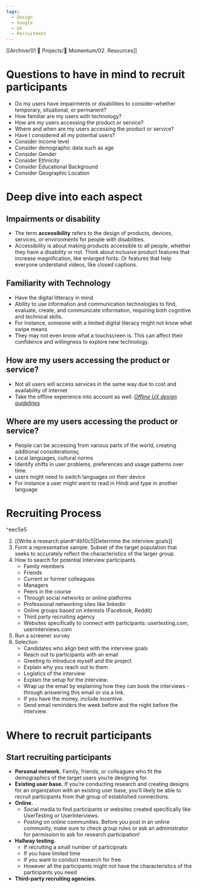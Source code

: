 ```yaml
---
tags:
  - Design
  - Google
  - UX
  - Recruitment
---
```

[[Archive/01 💼 Projects/📲 Momentum/02. Resources]]
# Questions to have in mind to recruit participants

- Do my users have impairments or disabilities to consider–whether temporary, situational, or permanent?
- How familiar are my users with technology?
- How are my users accessing the product or service?
- Where and when are my users accessing the product or service?
- Have I considered all my potential users?
- Consider income level
- Consider demographic data such as age
- Consider Gender
- Consider Ethnicity
- Consider Educational Background
- Consider Geographic Location


# Deep dive into each aspect
## Impairments or disability

* The term **accessibility** refers to the design of products, devices, services, or environments for people with disabilities. 
* Accessibility is about making products accessible to all people, whether they have a disability or not. Think about inclusive product features that increase magnification, like enlarged fonts. Or features that help everyone understand videos, like closed captions.

## Familiarity with Technology

- Have the digital litteracy in mind
- Ability to use information and communication technologies to find, evaluate, create, and communicate information, requiring both cognitive and technical skills.
- For instance, someone with a limited digital literacy might not know what swipe means
- They may not even know what a touchscreen is. This can affect their confidence and willingness to explore new technology.

## **How are my users accessing the product or service?**

- Not all users will access services in the same way due to cost and availability of internet
- Take the offline experience into account as well: _[Offline UX design guidelines](https://web.dev/offline-ux-design-guidelines/)_ 

## **Where are my users accessing the product or service?**

- People can be accessing from various parts of the world, creating additional considerationsç
- Local languages, cultural norms 
- Identify shifts in user problems, preferences and usage patterns over time. 
- users might need to switch languages on their device
- For instance a user might want to read in Hindi and type in another language


# Recruiting Process

^eec5e5

2. [[Write a research plan#^4b10c5|Determine the interview goals]]
3. Form a representative sample. Subset of the target population that seeks to accurately reflect the characteristics of the larger group.
4. How to search for potential interview participants.
    - Family members
    - Friends
    - Current or former colleagues
    - Managers
    - Peers in the course
    - Through social networks or online platforms
    - Professional networking sites like linkedin
    - Online groups based on interests (Facebook, Reddit)
    - Third party recruiting agency
    - Websites specifically to connect with participants: usertesting.com, userinterviews.com 
5. Run a screener survey
6. Selection
    - Candidates who align best with the interview goals
    - Reach out to participants with an email
    - Greeting to introduce myself and the project
    - Explain why you reach out to them
    - Logistics of the interview
    - Explain the setup for the interview.
    - Wrap up the email by explaining how they can book the interviews - through answering this email or via a link.
    - If you have the money, include incentive.
    - Send email reminders the week before and the night before the interview.

# Where to recruit participants

## **Start recruiting participants**
- **Personal network.** Family, friends, or colleagues who fit the demographics of the target users you’re designing for.
- **Existing user base.** If you’re conducting research and creating designs for an organization with an existing user base, you’ll likely be able to recruit participants from that group of established connections. 
- **Online.** 
	- Social media to find participants or websites created specifically like UserTesting or UserInterviews.
	- Posting on online communities. Before you post in an online community, make sure to check group rules or ask an administrator for permission to ask for research participation!
- **Hallway testing.** 
	- If recruiting a small number of participnats
	- If you have limited time
	- If you want to conduct research for free. 
	- However all the participants might not have the characteristics of the participants you need
- **Third-party recruiting agencies.** 